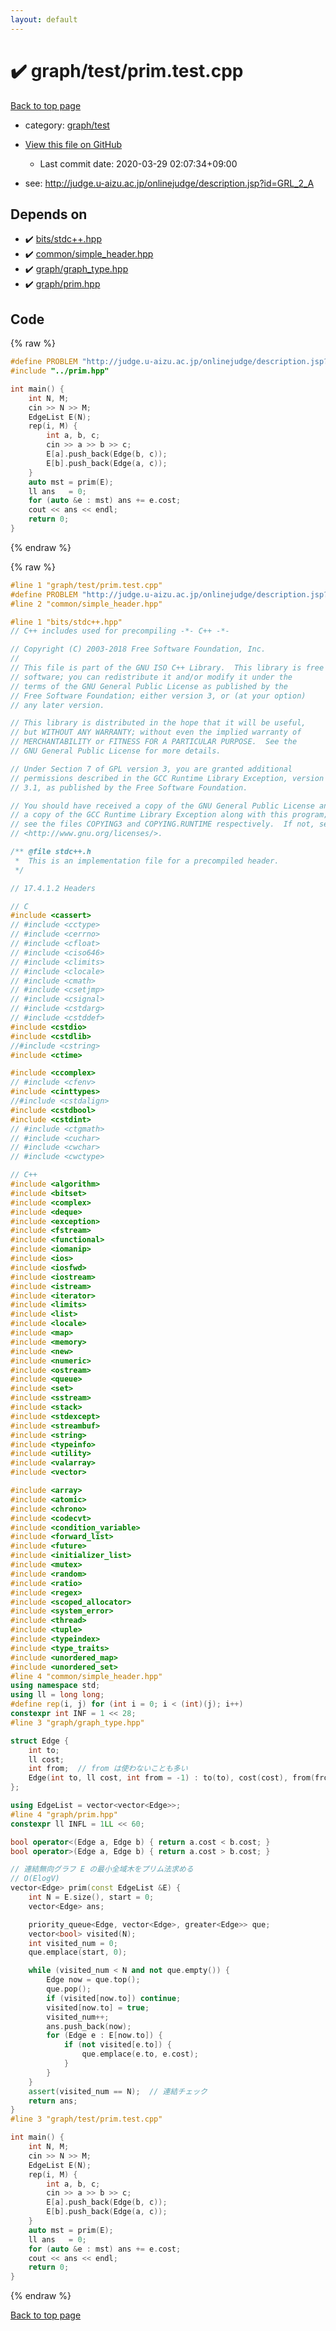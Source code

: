 ```yaml
---
layout: default
---
```


<!-- mathjax config similar to math.stackexchange -->
<script type="text/javascript" async
  src="https://cdnjs.cloudflare.com/ajax/libs/mathjax/2.7.5/MathJax.js?config=TeX-MML-AM_CHTML">
</script>
<script type="text/x-mathjax-config">
  MathJax.Hub.Config({
    TeX: { equationNumbers: { autoNumber: "AMS" }},
    tex2jax: {
      inlineMath: [ ['$','$'] ],
      processEscapes: true
    },
    "HTML-CSS": { matchFontHeight: false },
    displayAlign: "left",
    displayIndent: "2em"
  });
</script>

<script type="text/javascript" src="https://cdnjs.cloudflare.com/ajax/libs/jquery/3.4.1/jquery.min.js"></script>
<script src="https://cdn.jsdelivr.net/npm/jquery-balloon-js@1.1.2/jquery.balloon.min.js" integrity="sha256-ZEYs9VrgAeNuPvs15E39OsyOJaIkXEEt10fzxJ20+2I=" crossorigin="anonymous"></script>
<script type="text/javascript" src="../../../assets/js/copy-button.js"></script>
<link rel="stylesheet" href="../../../assets/css/copy-button.css" />


# :heavy_check_mark: graph/test/prim.test.cpp

<a href="../../../index.html">Back to top page</a>

* category: <a href="../../../index.html#cb3e5c672d961db00b76e36ddf5c068a">graph/test</a>
* <a href="{{ site.github.repository_url }}/blob/master/graph/test/prim.test.cpp">View this file on GitHub</a>
    - Last commit date: 2020-03-29 02:07:34+09:00


* see: <a href="http://judge.u-aizu.ac.jp/onlinejudge/description.jsp?id=GRL_2_A">http://judge.u-aizu.ac.jp/onlinejudge/description.jsp?id=GRL_2_A</a>


## Depends on

* :heavy_check_mark: <a href="../../../library/bits/stdc++.hpp.html">bits/stdc++.hpp</a>
* :heavy_check_mark: <a href="../../../library/common/simple_header.hpp.html">common/simple_header.hpp</a>
* :heavy_check_mark: <a href="../../../library/graph/graph_type.hpp.html">graph/graph_type.hpp</a>
* :heavy_check_mark: <a href="../../../library/graph/prim.hpp.html">graph/prim.hpp</a>


## Code

<a id="unbundled"></a>
{% raw %}
```cpp
#define PROBLEM "http://judge.u-aizu.ac.jp/onlinejudge/description.jsp?id=GRL_2_A"
#include "../prim.hpp"

int main() {
    int N, M;
    cin >> N >> M;
    EdgeList E(N);
    rep(i, M) {
        int a, b, c;
        cin >> a >> b >> c;
        E[a].push_back(Edge(b, c));
        E[b].push_back(Edge(a, c));
    }
    auto mst = prim(E);
    ll ans   = 0;
    for (auto &e : mst) ans += e.cost;
    cout << ans << endl;
    return 0;
}

```
{% endraw %}

<a id="bundled"></a>
{% raw %}
```cpp
#line 1 "graph/test/prim.test.cpp"
#define PROBLEM "http://judge.u-aizu.ac.jp/onlinejudge/description.jsp?id=GRL_2_A"
#line 2 "common/simple_header.hpp"

#line 1 "bits/stdc++.hpp"
// C++ includes used for precompiling -*- C++ -*-

// Copyright (C) 2003-2018 Free Software Foundation, Inc.
//
// This file is part of the GNU ISO C++ Library.  This library is free
// software; you can redistribute it and/or modify it under the
// terms of the GNU General Public License as published by the
// Free Software Foundation; either version 3, or (at your option)
// any later version.

// This library is distributed in the hope that it will be useful,
// but WITHOUT ANY WARRANTY; without even the implied warranty of
// MERCHANTABILITY or FITNESS FOR A PARTICULAR PURPOSE.  See the
// GNU General Public License for more details.

// Under Section 7 of GPL version 3, you are granted additional
// permissions described in the GCC Runtime Library Exception, version
// 3.1, as published by the Free Software Foundation.

// You should have received a copy of the GNU General Public License and
// a copy of the GCC Runtime Library Exception along with this program;
// see the files COPYING3 and COPYING.RUNTIME respectively.  If not, see
// <http://www.gnu.org/licenses/>.

/** @file stdc++.h
 *  This is an implementation file for a precompiled header.
 */

// 17.4.1.2 Headers

// C
#include <cassert>
// #include <cctype>
// #include <cerrno>
// #include <cfloat>
// #include <ciso646>
// #include <climits>
// #include <clocale>
// #include <cmath>
// #include <csetjmp>
// #include <csignal>
// #include <cstdarg>
// #include <cstddef>
#include <cstdio>
#include <cstdlib>
//#include <cstring>
#include <ctime>

#include <ccomplex>
// #include <cfenv>
#include <cinttypes>
//#include <cstdalign>
#include <cstdbool>
#include <cstdint>
// #include <ctgmath>
// #include <cuchar>
// #include <cwchar>
// #include <cwctype>

// C++
#include <algorithm>
#include <bitset>
#include <complex>
#include <deque>
#include <exception>
#include <fstream>
#include <functional>
#include <iomanip>
#include <ios>
#include <iosfwd>
#include <iostream>
#include <istream>
#include <iterator>
#include <limits>
#include <list>
#include <locale>
#include <map>
#include <memory>
#include <new>
#include <numeric>
#include <ostream>
#include <queue>
#include <set>
#include <sstream>
#include <stack>
#include <stdexcept>
#include <streambuf>
#include <string>
#include <typeinfo>
#include <utility>
#include <valarray>
#include <vector>

#include <array>
#include <atomic>
#include <chrono>
#include <codecvt>
#include <condition_variable>
#include <forward_list>
#include <future>
#include <initializer_list>
#include <mutex>
#include <random>
#include <ratio>
#include <regex>
#include <scoped_allocator>
#include <system_error>
#include <thread>
#include <tuple>
#include <typeindex>
#include <type_traits>
#include <unordered_map>
#include <unordered_set>
#line 4 "common/simple_header.hpp"
using namespace std;
using ll = long long;
#define rep(i, j) for (int i = 0; i < (int)(j); i++)
constexpr int INF = 1 << 28;
#line 3 "graph/graph_type.hpp"

struct Edge {
    int to;
    ll cost;
    int from;  // from は使わないことも多い
    Edge(int to, ll cost, int from = -1) : to(to), cost(cost), from(from) {}
};

using EdgeList = vector<vector<Edge>>;
#line 4 "graph/prim.hpp"
constexpr ll INFL = 1LL << 60;

bool operator<(Edge a, Edge b) { return a.cost < b.cost; }
bool operator>(Edge a, Edge b) { return a.cost > b.cost; }

// 連結無向グラフ E の最小全域木をプリム法求める
// O(ElogV)
vector<Edge> prim(const EdgeList &E) {
    int N = E.size(), start = 0;
    vector<Edge> ans;

    priority_queue<Edge, vector<Edge>, greater<Edge>> que;
    vector<bool> visited(N);
    int visited_num = 0;
    que.emplace(start, 0);

    while (visited_num < N and not que.empty()) {
        Edge now = que.top();
        que.pop();
        if (visited[now.to]) continue;
        visited[now.to] = true;
        visited_num++;
        ans.push_back(now);
        for (Edge e : E[now.to]) {
            if (not visited[e.to]) {
                que.emplace(e.to, e.cost);
            }
        }
    }
    assert(visited_num == N);  // 連結チェック
    return ans;
}
#line 3 "graph/test/prim.test.cpp"

int main() {
    int N, M;
    cin >> N >> M;
    EdgeList E(N);
    rep(i, M) {
        int a, b, c;
        cin >> a >> b >> c;
        E[a].push_back(Edge(b, c));
        E[b].push_back(Edge(a, c));
    }
    auto mst = prim(E);
    ll ans   = 0;
    for (auto &e : mst) ans += e.cost;
    cout << ans << endl;
    return 0;
}

```
{% endraw %}

<a href="../../../index.html">Back to top page</a>

